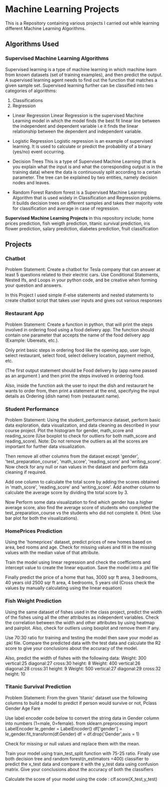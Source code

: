 # Machine Learning Projects
This is a Repository containing various projects I carried out while learning different Machine Learning Algorithms.

## Algorithms Used
### Supervised Machine Learning Algorithms
Supervised learning is a type of machine learning in which machine learn from known datasets (set of training examples), and then predict the output. A supervised learning agent needs to find out the function that matches a given sample set. Supervised learning further can be classified into two categories of algorithms:

1. Classifications
2. Regression

* Linear Regression
Linear Regression is the supervised Machine Learning model in which the model finds the best fit linear line between the independent and dependent variable i.e it finds the linear relationship between the dependent and independent variable.

* Logistic Regression
Logistic regression is an example of supervised learning. It is used to calculate or predict the probability of a binary (yes/no) event occurring.

* Decision Trees
This is a type of Supervised Machine Learning (that is you explain what the input is and what the corresponding output is in the training data) where the data is continuously split according to a certain parameter. The tree can be explained by two entities, namely decision nodes and leaves.

* Random Forest
Random forest is a Supervised Machine Learning Algorithm that is used widely in Classification and Regression problems. It builds decision trees on different samples and takes their majority vote for classification and average in case of regression.

**Supervised Machine Learning Projects** in this repository include; home prices prediction, fish weigth prediction, titanic survival prediction, iris flower prediction, salary prediction, diabetes prediction, fruit classification

## Projects
### Chatbot
Problem Statement: Create a chatbot for Tesla company that can answer at least 5 questions related to their electric cars. Use Conditional Statements, Nested Ifs, and Loops in your python code, and be creative when forming your question and answers.

In this Project I used simple if-else statements and nested statements to create chatbot script that takes user inputs and gives out various responses

### Restaurant App
Problem Statement: Create a function in python, that will print the steps involved in ordering food using a food delivery app. The function should contain one parameter that accepts the name of the food delivery app (Example: Ubereats, etc.).

Only print basic steps in ordering food like the opening app, user login, select restaurant, select food, select delivery location, payment method, etc.

(The first output statement should be Food delivery by (app name passed as an argument ) and then print the steps involved in ordering food.

Also, inside the function ask the user to input the dish and restaurant he wants to order from, then print a statement at the end, specifying the input details as Ordering (dish name) from (restaurant name).

### Student Performance
Problem Statement: Using the student_performance dataset, perform basic data exploration, data visualization, and data cleaning as described in your course project.
Plot the histogram for gender, math_score and reading_score (Use boxplot to check for outliers for both math_score and reading_score).
Note: Do not remove the outliers as all the scores are important for further data visualization.

Then remove all other columns from the dataset except 'gender', 'test_preparation_course', 'math_score', 'reading_score' and 'writing_score'.
Now check for any null or nan values in the dataset and perform data cleaning if required.

Add one column to calculate the total score by adding the scores obtained in 'math_score', 'reading_score' and 'writing_score'.
Add another column to calculate the average score by dividing the total score by 3.

Now Perform some data visualization to find which gender has a higher average score, also find the average score of students who completed the test_preparation_course vs the students who did not complete it. (Hint: Use bar plot for both the visualizations).

### HomePrices Prediction
Using the 'homeprices' dataset, predict prices of new homes based on area, bed rooms and age. Check for missing values and fill in the missing values with the median value of that attribute.

Train the model using linear regression and check the coefficients and intercept value to create the linear equation. Save the model into a .pkl file

Finally predict the price of a home that has,
3000 sqr ft area, 3 bedrooms, 40 years old
2500 sqr ft area, 4 bedrooms, 5 years old
(Cross check the values by manually calculating using the linear equation)

### Fish Weight Prediction
Using the same dataset of fishes used in the class project, predict the width of the fishes using all the other attributes as independent variables.
Check the correlation between the width and other attributes by using heatmap and pairplot. Also, check for outliers using boxplot and remove them if any.

Use 70:30 ratio for training and testing the model then save your model as .pkl file.
Compare the predicted data with the test data and calculate the R2 score to give your conclusions about the accuracy of the model.

Also, predict the width of fishes with the following data:
Weight: 300 vertical:25 diagonal:27 cross:30 height: 8
Weight: 400 vertical:26 diagonal:28 cross:31 height: 9
Weight: 500 vertical:27 diagonal:29 cross:32 height: 10

### Titanic Survival Prediction
Problem Statement: From the given 'titanic' dataset use the following columns to build a model to predict if person would survive or not,
Pclass
Gender
Age
Fare

Use label encoder code below to convert the string data in Gender column into numbers (1=male, 0=female).
from sklearn.preprocessing import LabelEncoder
le_gender = LabelEncoder()
df['gender'] = le_gender.fit_transform(df.Gender)
df = df.drop('Gender',axis = 1)

Check for missing or null values and replace them with the mean.

Train your model using train_test_split function with 75-25 ratio. Finally use both decision tree and random forest(n_estimators =400) classifier to predict the x_test data and compare it with the y_test data using confusion matrix. Give your conclusions about the accuracy of both the classifiers

Calculate the score of your model using the code :
clf.score(X_test,y_test)